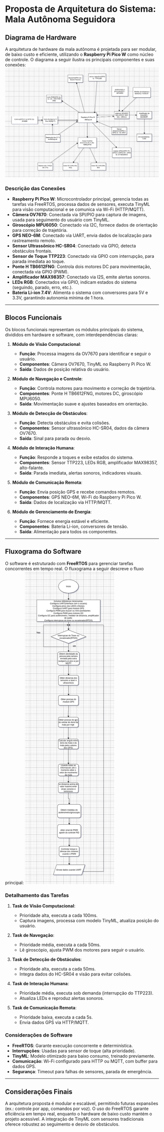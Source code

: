 # Proposta de Arquitetura do Sistema: Mala Autônoma Seguidora

## Diagrama de Hardware
 
A arquitetura de hardware da mala autônoma é projetada para ser modular, de baixo custo e eficiente, utilizando o **Raspberry Pi Pico W** como núcleo de controle. O diagrama a seguir ilustra os principais componentes e suas conexões:
![diagrama de hardware](diagrama_de_hardware.jpg)

### Descrição das Conexões
- **Raspberry Pi Pico W**: Microcontrolador principal, gerencia todas as tarefas via FreeRTOS, processa dados de sensores, executa TinyML para visão computacional e se comunica via Wi-Fi (HTTP/MQTT).
- **Câmera OV7670**: Conectada via SPI/PIO para captura de imagens, usada para seguimento do usuário com TinyML.
- **Giroscópio MPU6050**: Conectado via I2C, fornece dados de orientação para correção de trajetória.
- **GPS NEO-6M**: Conectado via UART, envia dados de localização para rastreamento remoto.
- **Sensor Ultrassônico HC-SR04**: Conectado via GPIO, detecta obstáculos frontais.
- **Sensor de Toque TTP223**: Conectado via GPIO com interrupção, para parada imediata ao toque.
- **Ponte H TB6612FNG**: Controla dois motores DC para movimentação, conectada via GPIO (PWM).
- **Amplificador MAX98357**: Conectado via I2S, emite alertas sonoros.
- **LEDs RGB**: Conectados via GPIO, indicam estados do sistema (seguindo, parado, erro, etc.).
- **Bateria Li-ion 7.4V**: Alimenta o sistema com conversores para 5V e 3.3V, garantindo autonomia mínima de 1 hora.

---

## Blocos Funcionais

Os blocos funcionais representam os módulos principais do sistema, divididos em hardware e software, com interdependências claras:

1. **Módulo de Visão Computacional**:
   - **Função**: Processa imagens da OV7670 para identificar e seguir o usuário.
   - **Componentes**: Câmera OV7670, TinyML no Raspberry Pi Pico W.
   - **Saída**: Dados de posição relativa do usuário.

2. **Módulo de Navegação e Controle**:
   - **Função**: Controla motores para movimento e correção de trajetória.
   - **Componentes**: Ponte H TB6612FNG, motores DC, giroscópio MPU6050.
   - **Saída**: Movimentação suave e ajustes baseados em orientação.

3. **Módulo de Detecção de Obstáculos**:
   - **Função**: Detecta obstáculos e evita colisões.
   - **Componentes**: Sensor ultrassônico HC-SR04, dados da câmera OV7670.
   - **Saída**: Sinal para parada ou desvio.

4. **Módulo de Interação Humana**:
   - **Função**: Responde a toques e exibe estados do sistema.
   - **Componentes**: Sensor TTP223, LEDs RGB, amplificador MAX98357, alto-falante.
   - **Saída**: Parada imediata, alertas sonoros, indicadores visuais.

5. **Módulo de Comunicação Remota**:
   - **Função**: Envia posição GPS e recebe comandos remotos.
   - **Componentes**: GPS NEO-6M, Wi-Fi do Raspberry Pi Pico W.
   - **Saída**: Dados de localização via HTTP/MQTT.

6. **Módulo de Gerenciamento de Energia**:
   - **Função**: Fornece energia estável e eficiente.
   - **Componentes**: Bateria Li-ion, conversores de tensão.
   - **Saída**: Alimentação para todos os componentes.

---

## Fluxograma do Software

O software é estruturado com **FreeRTOS** para gerenciar tarefas concorrentes em tempo real. O fluxograma a seguir descreve o fluxo principal:
![fluxograma de software](fluxograma_de_software.jpg)


### Detalhamento das Tarefas
1. **Task de Visão Computacional**:
   - Prioridade alta, executa a cada 100ms.
   - Captura imagens, processa com modelo TinyML, atualiza posição do usuário.

2. **Task de Navegação**:
   - Prioridade média, executa a cada 50ms.
   - Lê giroscópio, ajusta PWM dos motores para seguir o usuário.

3. **Task de Detecção de Obstáculos**:
   - Prioridade alta, executa a cada 50ms.
   - Integra dados do HC-SR04 e visão para evitar colisões.

4. **Task de Interação Humana**:
   - Prioridade média, executa sob demanda (interrupção do TTP223).
   - Atualiza LEDs e reproduz alertas sonoros.

5. **Task de Comunicação Remota**:
   - Prioridade baixa, executa a cada 5s.
   - Envia dados GPS via HTTP/MQTT.

### Considerações de Software
- **FreeRTOS**: Garante execução concorrente e determinística.
- **Interrupções**: Usadas para sensor de toque (alta prioridade).
- **TinyML**: Modelo otimizado para baixo consumo, treinado previamente.
- **Comunicação**: Wi-Fi configurado para HTTP ou MQTT, com buffer para dados GPS.
- **Segurança**: Timeout para falhas de sensores, parada de emergência.

---

## Considerações Finais
A arquitetura proposta é modular e escalável, permitindo futuras expansões (ex.: controle por app, comandos por voz). O uso do FreeRTOS garante eficiência em tempo real, enquanto o hardware de baixo custo mantém o projeto acessível. A integração de TinyML com sensores tradicionais oferece robustez ao seguimento e desvio de obstáculos.